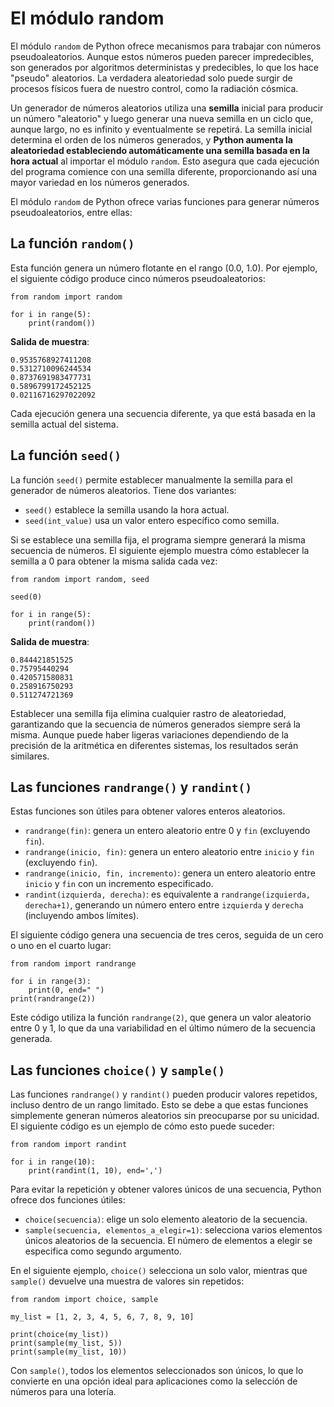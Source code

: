 # El módulo random

El módulo `random` de Python ofrece mecanismos para trabajar con números pseudoaleatorios. Aunque estos números pueden parecer impredecibles, son generados por algoritmos deterministas y predecibles, lo que los hace "pseudo" aleatorios. La verdadera aleatoriedad solo puede surgir de procesos físicos fuera de nuestro control, como la radiación cósmica.

Un generador de números aleatorios utiliza una **semilla** inicial para producir un número "aleatorio" y luego generar una nueva semilla en un ciclo que, aunque largo, no es infinito y eventualmente se repetirá. La semilla inicial determina el orden de los números generados, y **Python aumenta la aleatoriedad estableciendo automáticamente una semilla basada en la hora actual** al importar el módulo `random`. Esto asegura que cada ejecución del programa comience con una semilla diferente, proporcionando así una mayor variedad en los números generados.

El módulo `random` de Python ofrece varias funciones para generar números pseudoaleatorios, entre ellas:

## La función `random()`

Esta función genera un número flotante en el rango (0.0, 1.0). Por ejemplo, el siguiente código produce cinco números pseudoaleatorios:

```
from random import random

for i in range(5):
    print(random())
```

**Salida de muestra**:
```
0.9535768927411208
0.5312710096244534
0.8737691983477731
0.5896799172452125
0.02116716297022092
```

Cada ejecución genera una secuencia diferente, ya que está basada en la semilla actual del sistema.

## La función `seed()`

La función `seed()` permite establecer manualmente la semilla para el generador de números aleatorios. Tiene dos variantes:

* `seed()` establece la semilla usando la hora actual.
* `seed(int_value)` usa un valor entero específico como semilla.

Si se establece una semilla fija, el programa siempre generará la misma secuencia de números. El siguiente ejemplo muestra cómo establecer la semilla a 0 para obtener la misma salida cada vez:

```
from random import random, seed

seed(0)

for i in range(5):
    print(random())
```

**Salida de muestra**:
```
0.844421851525
0.75795440294
0.420571580831
0.258916750293
0.511274721369
```

Establecer una semilla fija elimina cualquier rastro de aleatoriedad, garantizando que la secuencia de números generados siempre será la misma. Aunque puede haber ligeras variaciones dependiendo de la precisión de la aritmética en diferentes sistemas, los resultados serán similares.

## Las funciones `randrange()` y `randint()`

Estas funciones son útiles para obtener valores enteros aleatorios.

* `randrange(fin)`: genera un entero aleatorio entre 0 y `fin` (excluyendo `fin`).
* `randrange(inicio, fin)`: genera un entero aleatorio entre `inicio` y `fin` (excluyendo `fin`).
* `randrange(inicio, fin, incremento)`: genera un entero aleatorio entre `inicio` y `fin` con un incremento especificado.
* `randint(izquierda, derecha)`: es equivalente a `randrange(izquierda, derecha+1)`, generando un número entero entre `izquierda` y `derecha` (incluyendo ambos límites).

El siguiente código genera una secuencia de tres ceros, seguida de un cero o uno en el cuarto lugar:

```
from random import randrange

for i in range(3):
    print(0, end=" ")
print(randrange(2))
```

Este código utiliza la función `randrange(2)`, que genera un valor aleatorio entre 0 y 1, lo que da una variabilidad en el último número de la secuencia generada.

## Las funciones `choice()` y `sample()`

Las funciones `randrange()` y `randint()` pueden producir valores repetidos, incluso dentro de un rango limitado. Esto se debe a que estas funciones simplemente generan números aleatorios sin preocuparse por su unicidad. El siguiente código es un ejemplo de cómo esto puede suceder:

```
from random import randint

for i in range(10):
    print(randint(1, 10), end=',')
```

Para evitar la repetición y obtener valores únicos de una secuencia, Python ofrece dos funciones útiles:

* `choice(secuencia)`: elige un solo elemento aleatorio de la secuencia.
* `sample(secuencia, elementos_a_elegir=1)`: selecciona varios elementos únicos aleatorios de la secuencia. El número de elementos a elegir se especifica como segundo argumento.

En el siguiente ejemplo, `choice()` selecciona un solo valor, mientras que `sample()` devuelve una muestra de valores sin repetidos:

```
from random import choice, sample

my_list = [1, 2, 3, 4, 5, 6, 7, 8, 9, 10]

print(choice(my_list))
print(sample(my_list, 5))
print(sample(my_list, 10))
```

Con `sample()`, todos los elementos seleccionados son únicos, lo que lo convierte en una opción ideal para aplicaciones como la selección de números para una lotería.